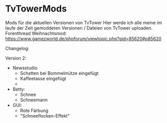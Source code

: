 # TvTowerMods
Mods für die aktuellen Versionen von TvTower
Hier werde ich alle meine im laufe der Zeit gemoddeten Versionen / Dateien von TvTower uploaden.
Forenthread Weihnachtsmod:
https://www.gamezworld.de/phpforum/viewtopic.php?pid=85620#p85620

Changelog:

Version 2:
+ Newsstudio
	+ Schatten bei Bommelmütze eingefügt
	+ Kaffeetasse eingefügt
	+ 
+ Betty:
	+ Schnee
	+ Schneemann
+ GUI:
	+ Rote Färbung
	+ "Schneeflocken-Effekt"
